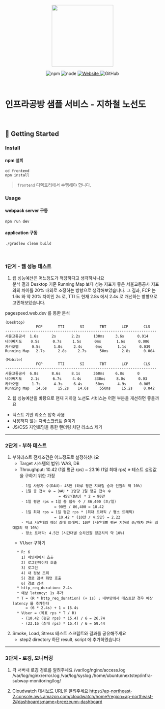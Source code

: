 <p align="center">
    <img width="200px;" src="https://raw.githubusercontent.com/woowacourse/atdd-subway-admin-frontend/master/images/main_logo.png"/>
</p>
<p align="center">
  <img alt="npm" src="https://img.shields.io/badge/npm-%3E%3D%205.5.0-blue">
  <img alt="node" src="https://img.shields.io/badge/node-%3E%3D%209.3.0-blue">
  <a href="https://edu.nextstep.camp/c/R89PYi5H" alt="nextstep atdd">
    <img alt="Website" src="https://img.shields.io/website?url=https%3A%2F%2Fedu.nextstep.camp%2Fc%2FR89PYi5H">
  </a>
  <img alt="GitHub" src="https://img.shields.io/github/license/next-step/atdd-subway-service">
</p>

<br>

# 인프라공방 샘플 서비스 - 지하철 노선도

<br>

## 🚀 Getting Started

### Install
#### npm 설치
```
cd frontend
npm install
```
> `frontend` 디렉토리에서 수행해야 합니다.

### Usage
#### webpack server 구동
```
npm run dev
```
#### application 구동
```
./gradlew clean build
```
<br>


### 1단계 - 웹 성능 테스트
1. 웹 성능예산은 어느정도가 적당하다고 생각하시나요  
분석 결과 Desktop 기준 Running Map 보다 성능 지표가 좋은 서울교통공사 지표와의 차이를 20% 내외로 조정하는 방향으로 생각해보았습니다.
그 결과, FCP 는 1.6s 와 약 20% 차이인 2s 로, TTI 도 현재 2.8s 에서 2.4s 로 개선하는 방향으로 고민해보았습니다.


pagespeed.web.dev 를 통한 분석
```
(Desktop)
              FCP       TTI       SI       TBT       LCP       CLS
---------------------------------------------------------------------
서울교통공사  1.6s      2s       2.2s      130ms     3.6s      0.014
네이버지도    0.5s      0.7s     1.5s      0ms       1.6s      0.006
카카오맵      0.5s      1.0s     2.4s      0ms       1.1s      0.039
Running Map   2.7s      2.8s     2.7s      50ms      2.8s      0.004
```
```
(Mobile)
              FCP       TTI       SI       TBT       LCP       CLS
---------------------------------------------------------------------
서울교통공사  6.8s      8.6s     8.1s      360ms     6.8s      0
네이버지도    2.1s      6.7s     4.4s      330ms     8.0s      0.03
카카오맵      1.7s      4.3s     6.4s      50ms      4.9s      0.005
Running Map   14.6s     15.2s    14.6s     550ms     15.2s     0.042  
```


2. 웹 성능예산을 바탕으로 현재 지하철 노선도 서비스는 어떤 부분을 개선하면 좋을까요
- 텍스트 기반 리소스 압축 사용
- 사용하지 않는 자바스크립트 줄이기
- JS/CSS 지연로딩을 통한 랜더링 차단 리소스 제거


---

### 2단계 - 부하 테스트
1. 부하테스트 전제조건은 어느정도로 설정하셨나요
    - Target 시스템의 범위: WAS, DB
    - Throughput: 10.42 (1일 평균 rps) ~ 23.16 (1일 최대 rps)
      ※ 테스트 설정값을 구하기 위한 가정
   ```
       - 1일 사용자 수(DAU): 45만 (하루 평균 지하철 승차 인원의 약 10%)
       - 1일 총 접속 수 = DAU * 1명당 1일 평균 접속 수
                        = 45만(DAU) * 2 = 90만
       - 1일 평균 rps = 1일 총 접속 수 / 86,400 (초/일)
                      = 90만 / 86,400 = 10.42
       - 1일 최대 rps = 1일 평균 rps * (최대 트래픽 / 평소 트래픽)
                      = 10.42 * (10만 / 4.5만) = 2.22
       - 피크 시간대의 예상 최대 트래픽: 10만 (시간대별 평균 지하철 승/하차 인원 최대값의 약 10%)
       - 평소 트래픽: 4.5만 (시간대별 승차인원 평균치의 약 10%)
   ```
    - VUser 구하기
   ```
     * R: 6
       1) 메인페이지 호출
       2) 로그인페이지 호출
       3) 로그인
       4) 내 정보 조회
       5) 경로 검색 화면 호출
       6) 경로 검색
     * http_req_duration: 2.4s
     * 예상 latency: 1s 추가
     * T = (R * http_req_duration) (+ 1s) ; 내부망에서 테스트할 경우 예상 latency 를 추가한다
         = (6 * 2.4s) + 1 = 15.4s
     * VUser = (목표 rps * T / R) 
       - (10.42 (평균 rps) * 15.4) / 6 = 26.74
       - (23.16 (최대 rps) * 15.4) / 6 = 59.44
   ```
2. Smoke, Load, Stress 테스트 스크립트와 결과를 공유해주세요
   - step2 directory 하단 result, script 에 추가하였습니다 

---

### 3단계 - 로깅, 모니터링
1. 각 서버내 로깅 경로를 알려주세요
   /var/log/nginx/access.log
   /var/log/nginx/error.log
   /var/log/syslog
   /home/ubuntu/nextstep/infra-subway-monitoring/log/

2. Cloudwatch 대시보드 URL을 알려주세요
   https://ap-northeast-2.console.aws.amazon.com/cloudwatch/home?region=ap-northeast-2#dashboards:name=breezeunn-dashboard

